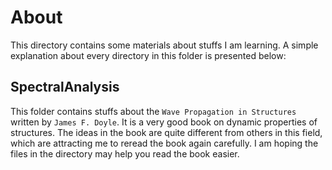 # About

This directory contains some materials about stuffs I am learning. A simple explanation about every directory in this folder is presented below:

## SpectralAnalysis

This folder contains stuffs about the `Wave Propagation in Structures` written by `James F. Doyle`. It is a very good book on dynamic properties of structures. The ideas in the book are quite different from others in this field, which are attracting me to reread the book again carefully. I am hoping the files in the directory may help you read the book easier.

